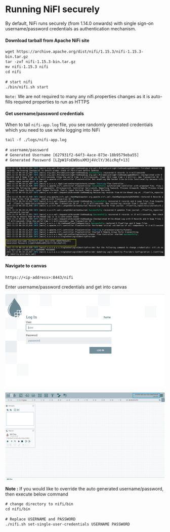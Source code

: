 # Running NiFI securely

By default, NiFi runs securely (from 1.14.0 onwards) with single sign-on username/password credentials as authentication mechanism.

#### Download tarball from Apache NiFi site

```shell
wget https://archive.apache.org/dist/nifi/1.15.3/nifi-1.15.3-bin.tar.gz
tar -zxf nifi-1.15.3-bin.tar.gz
mv nifi-1.15.3 nifi
cd nifi

# start nifi
./bin/nifi.sh start
```

`Note:` We are not required to many any nifi.properties changes as it is auto-fills required properties to run as HTTPS

#### Get username/password credentials

When to tail `nifi-app.log` file, you see randomly generated credentials which you need to use while logging into NiFi

```shell
tail -f ./logs/nifi-app.log

# username/password
# Generated Username [627931f2-64f3-4ace-873e-18b9579eba55]
# Generated Password [LZpW1FoEW9suXM3j4VclY/36icRqf+13]
```

![single-user-creds](./img/single-user-creds.png)

#### Navigate to canvas

`https://<ip-address>:8443/nifi`

Enter username/password credentials and get into canvas

![login-page](./img/login-page.png)

![canvas](./img/canvas.png)


**Note :** If you would like to override the auto generated username/password, then execute below command

```shell
# change directory to nifi/bin
cd nifi/bin

# Replace USERNAME and PASSWORD
./nifi.sh set-single-user-credentials USERNAME PASSWORD
```